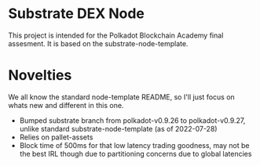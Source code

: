 # Substrate DEX Node
This project is intended for the Polkadot Blockchain Academy final assesment.
It is based on the substrate-node-template.

# Novelties
We all know the standard node-template README, so I'll just focus on whats new and different in this one.

- Bumped substrate branch from polkadot-v0.9.26 to polkadot-v0.9.27, unlike standard substrate-node-template (as of 2022-07-28)
- Relies on pallet-assets
- Block time of 500ms for that low latency trading goodness, may not be the best IRL though due to partitioning concerns due to global latencies